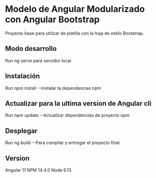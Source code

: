 # Modelo de Angular Modularizado con Angular Bootstrap

Proyecto base para utilizar de platilla con la hoja de estilo Bootstrap.

## Modo desarrollo

Run ng serve para servidor local

## Instalación

Run npm install --Instalar la dependencias npm

## Actualizar para la ultima version de Angular cli

Run npm update --Actualizar dependencias de proyecto npm

## Desplegar

Run ng build --Para compilar y entregar el proyecto final

## Version

Angular 11
NPM 14.4.0
Node 6.13